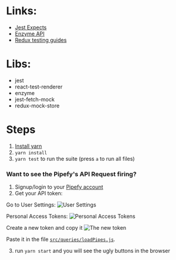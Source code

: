 # Links:
- [Jest Expects](https://facebook.github.io/jest/docs/expect.html)
- [Enzyme API](http://airbnb.io/enzyme/docs/api/index.html)
- [Redux testing guides](http://redux.js.org/docs/recipes/WritingTests.html)

# Libs:
- jest
- react-test-renderer
- enzyme
- jest-fetch-mock
- redux-mock-store

# Steps
1. [Install yarn](https://yarnpkg.com/lang/en/docs/install/)
1. `yarn install`
1. `yarn test` to run the suite (press `a` to run all files)

### Want to see the Pipefy's API Request firing?
1. Signup/login to your [Pipefy account](https://www.pipefy.com)
2. Get your API token:

Go to User Settings:
![User Settings](http://i.imgur.com/azG6Xj0.png)

Personal Access Tokens:
![Personal Access Tokens](http://i.imgur.com/NhSKJen.png)

Create a new token and copy it
![The new token](http://i.imgur.com/jYWOdnR.png)

Paste it in the file [`src/queries/loadPipes.js`](https://github.com/Rudiney/react-cwb2-test-examples/blob/master/src/queries/loadPipes.js).

3. run `yarn start` and you will see the ugly buttons in the browser
